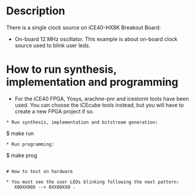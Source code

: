 # Description

There is a single clock source on iCE40-HX8K Breakout Board:
* On-board 12 MHz oscillator.
This example is about on-board clock source used to blink user leds.

# How to run synthesis, implementation and programming

* For the iCE40 FPGA, Yosys, arachne-pnr and icestorm tools have been used.
You can choose the iCEcube tools instead, but you will have to create a new 
FPGA project if so.
```
* Run synthesis, implementation and bitstream generation:
```
$ make run
```
* Run programming:
```
$ make prog
```

# How to test on hardware

* You must see the user LEDs blinking following the next pattern:
   X00XX00X --> 0XX00XX0 .
